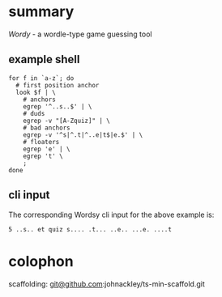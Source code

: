 # summary

*Wordy* - a wordle-type game guessing tool

## example shell

```shell
for f in `a-z`; do
  # first position anchor
  look $f | \
    # anchors
    egrep '^..s..$' | \
    # duds
    egrep -v "[A-Zquiz]" | \
    # bad anchors
    egrep -v '^s|^.t|^..e|t$|e.$' | \
    # floaters
    egrep 'e' | \
    egrep 't' \
    ;
done
```

## cli input

The corresponding Wordsy cli input for the above example is:

`5 ..s.. et quiz s.... .t... ..e.. ...e. ....t`

# colophon

scaffolding: git@github.com:johnackley/ts-min-scaffold.git
